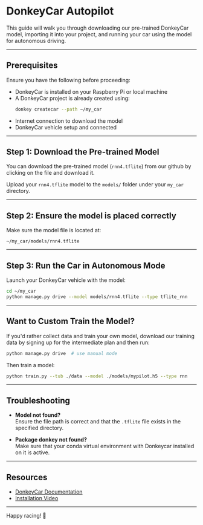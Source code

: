 # DonkeyCar Autopilot

This guide will walk you through downloading our pre-trained DonkeyCar model, importing it into your project, and running your car using the model for autonomous driving.

---

## Prerequisites

Ensure you have the following before proceeding:

- DonkeyCar is installed on your Raspberry Pi or local machine
- A DonkeyCar project is already created using:
  ```bash
  donkey createcar --path ~/my_car
  ```
- Internet connection to download the model
- DonkeyCar vehicle setup and connected

---

## Step 1: Download the Pre-trained Model

You can download the pre-trained model (`rnn4.tflite`) from our github by clicking on the file and download it.

Upload your `rnn4.tflite` model to the `models/` folder under your `my_car` directory.

---

## Step 2: Ensure the model is placed correctly

Make sure the model file is located at:

```
~/my_car/models/rnn4.tflite
```

---

## Step 3: Run the Car in Autonomous Mode

Launch your DonkeyCar vehicle with the model:

```bash
cd ~/my_car
python manage.py drive --model models/rnn4.tflite --type tflite_rnn
```

---

## Want to Custom Train the Model?

If you'd rather collect data and train your own model, download our training data by signing up for the intermediate plan and then run:

```bash
python manage.py drive  # use manual mode
```

Then train a model:

```bash
python train.py --tub ./data --model ./models/mypilot.h5 --type rnn
```

---

## Troubleshooting

- **Model not found?**  
  Ensure the file path is correct and that the `.tflite` file exists in the specified directory.
  
- **Package donkey not found?**  
  Make sure that your conda virtual environment with Donkeycar installed on it is active.
---

## Resources

- [DonkeyCar Documentation](https://docs.donkeycar.com/)
- [Installation Video](https://youtu.be/J6Ll5Obtuxk?si=xSyy9eqBwJZcUoA0)

---

Happy racing! 🏁
